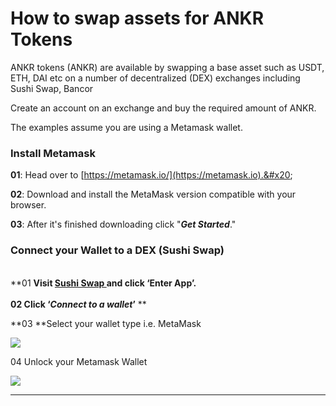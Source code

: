 # How to swap assets for ANKR Tokens

ANKR tokens (ANKR) are available by swapping a base asset such as USDT, ETH, DAI etc on a number of decentralized (DEX) exchanges including Sushi Swap, Bancor

Create an account on an exchange and buy the required amount of ANKR.

The examples assume you are using a Metamask wallet.

### Install Metamask&#x20;

**01**: Head over to [https://metamask.io/](https://metamask.io).&#x20;

**02**: Download and install the MetaMask version compatible with your browser.&#x20;

**03**: After it's finished downloading click "_**Get Started**_."

### **Connect your Wallet to a DEX (Sushi Swap)**

\
**01 **Visit [Sushi Swap ](https://sushi.com)and click ‘Enter App’.\
\
**02** Click ‘_Connect to a wallet_’** **

**03 **Select your wallet type i.e. MetaMask

![](https://lh6.googleusercontent.com/lZNFCAYQ2\_s9JLKwPXk1Dubce1yjcnGx5E3p7XWL4vjX\_YPVegb-niwSjZpoWweR8YD431SMnE4QCoM10xRQgzXef7ncpfgKH7n0yIpfDw4EmvEoPgJ3QMr\_ZF8sFWfllsp4nF6w=s1600)

04 Unlock your Metamask Wallet

![](https://lh3.googleusercontent.com/Ybo9YKET-1asxgtRjsmfYmn8WzF5x5H1fpvVG7v\_o7OBvmGbUIEvTA4jSj27\_Zseq3CKDdysDL638XZTHIoNQQgODE0DTjci2SXU\_qah8N-Qou8SjQ1meNqwk1f5bKsaEFEl3usW=s1600)

****


